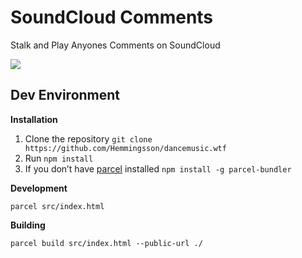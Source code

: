 # SoundCloud Comments
Stalk and Play Anyones Comments on SoundCloud

  <a href="https://hemmingsson.github.io/soundcloud-comments/">
    <img align="center" src="https://i.imgur.com/21LFG5F.png">
  </a>


## Dev Environment

**Installation**



1. Clone the repository `git clone https://github.com/Hemmingsson/dancemusic.wtf`
2. Run `npm install` 
3. If you don’t have [parcel](https://parceljs.org/) installed `npm install -g parcel-bundler`

**Development**

`parcel src/index.html`

**Building**

`parcel build src/index.html --public-url ./`


